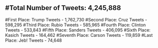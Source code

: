 #Total Number of Tweets: 4,245,888 
---
#First Place: Trump Tweets - 1,762,730
#Second Place: Cruz Tweets - 598,295
#Third Place: Rubio Tweets - 585,965
#Fourth Place: Clinton Tweets - 533,843
#Fifth Place: Sanders Tweets - 406,095
#Sixth Place: Kasich Tweets - 164,462
#Seventh Place: Carson Tweets - 119,859
#Last Place: Jeb! Tweets - 74,648
